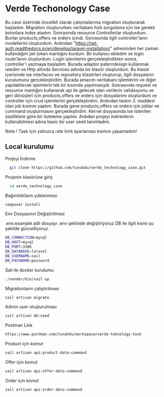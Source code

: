 
# Verde Techonology Case 

Bu case üzerinde öncelikli olarak çalışmalarıma migration oluşturarak başladım. Migration oluştururken veritabanı hızlı sorgulama için ise gerekli kolonlara index atadım. Sonrasında resource Controllerlar oluşturdum. Bunlar products,offers ve orders içindi. Sonrasında ilgili controller'ların modellerini oluşturdum. Ardından "https://jwt-auth.readthedocs.io/en/develop/laravel-installation/" adresinden her zaman kullandığım jwt token mantığını kurdum. Bir kullanıcı ekledim ve login route'larını oluşturdum. Login işlemlerini gerçekleştirdikten sonra, controller'ı yazmaya başladım. Burada adaptor paterndesign kullanmak istedim ve Http altında Services adında bir klasör oluşturdum. Bu klasör içerisinde ise interfaces ve repository klasörleri oluşturup, ilgili dosyaların kurulumunu gerçekleştirdim. Burada amacım veritabanı işlemlerini ve diğer yapılabilecek işlemlerin tek bir kısımda yapılmasıydı. Sonrasında request ve resource mantığını kullanarak api ile gelecek olan verilerin validasyonu ve geri dönüşleri için products,offers ve orders için dosyalarımı oluşturdum ve controller için crud işlemlerini gerçekleştirdim. Ardından taskın 3. maddesi olan job kısmını yaptım. Burada gene products,offers ve orders için joblar ve command oluşturmasını gerçekleştirdim. Kernel dosyasında ise istenilen özelliklere göre bir listeleme yaptım. Ardıdan projeyi indirenlerin kullanabilmesi adına basic bir user seed tanımladım. 

Note ! 
 Task için yalnızca rate limit ayarlaması kısmını yapamadım!

## Local kurulumu

Projeyi İndirme  

~~~bash  
  git clone https://github.com/tunakdu/verde_technology_case.git
~~~

Projenin klasörüne giriş  

~~~bash  
  cd verde_technology_case
~~~

Bağımlılıkların yüklenmesi 

~~~bash  
composer install
~~~

Env Dosyasının Değiştirilmesi 

.env.example adlı dosyayı .env şeklinde değiştiriyoruz DB ile ilgili kısmı şu şekilde güncelliyoruz.

~~~bash  
DB_CONNECTION=mysql
DB_HOST=mysql
DB_PORT=3306
DB_DATABASE=laravel
DB_USERNAME=sail
DB_PASSWORD=password
~~~

Sail ile docker kurulumu  

~~~bash  
./vendor/bin/sail up
~~~

Migrationların çalıştırılması

~~~bash  
sail artisan migrate
~~~

Admin user oluşturulması

~~~bash  
sail artisan db:seed
~~~

Postman Link

~~~bash  
https://www.postman.com/tunakdu/workspace/verde-teknology-task
~~~


Product için komut 

~~~bash  
sail artisan api:product-data-command
~~~

Offer için komut 

~~~bash  
sail artisan api:offer-data-command
~~~

Order için komut 

~~~bash  
sail artisan api:order-data-command
~~~

